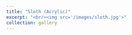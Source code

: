 ```yaml
---
title: "Sloth (Acrylic)"
excerpt: "<br/><img src='/images/sloth.jpg'>"
collection: gallery
---
```


